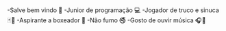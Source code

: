 -Salve bem vindo 👋
-Junior de programação 💻
-Jogador de truco e sinuca 🃏🎱
-Aspirante a boxeador 🥊
-Não fumo 🚭
-Gosto de ouvir música 🎧🎵


